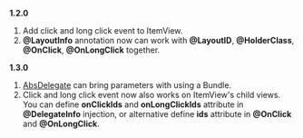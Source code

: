 **1.2.0**

1. Add click and long click event to ItemView.
2. **@LayoutInfo** annotation now can work with **@LayoutID**, **@HolderClass**, **@OnClick**, **@OnLongClick** together.

**1.3.0**

1. [AbsDelegate](https://github.com/boybeak/DelegateAdapter/blob/master/adapter/src/main/java/com/nulldreams/adapter/AbsDelegate.java) can bring parameters with using a Bundle.
2. Click and long click event now also works on ItemView's child views. You can define **onClickIds** and **onLongClickIds** attribute in **@DelegateInfo** injection, or alternative define **ids** attribute in **@OnClick** and **@OnLongClick**.

